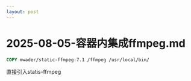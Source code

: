 ```yaml
---
layout: post
---
```


# 2025-08-05-容器内集成ffmpeg.md


```dockerfile
COPY mwader/static-ffmpeg:7.1 /ffmpeg /usr/local/bin/
```

直接引入statis-ffmpeg
